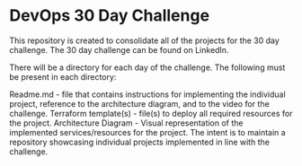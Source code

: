 # DevOps 30 Day Challenge

This repository is created to consolidate all of the projects for the 30 day challenge. The 30 day challenge can be found on LinkedIn.

There will be a directory for each day of the challenge. The following must be present in each directory:

Readme.md - file that contains instructions for implementing the individual project, reference to the architecture diagram, and to the video for the challenge.
Terraform template(s) - file(s) to deploy all required resources for the project.
Architecture Diagram - Visual representation of the implemented services/resources for the project.
The intent is to maintain a repository showcasing individual projects implemented in line with the challenge.